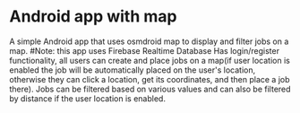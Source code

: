 # Android app with map
A simple Android app that uses osmdroid map to display and filter jobs on a map.
#Note: this app uses Firebase Realtime Database
Has login/register functionality, all users can create and place jobs on a map(if user location is enabled the job will be automatically placed on the user's location, otherwise they can click a location, get its coordinates, and then place a job there). Jobs can be filtered based on various values and can also be filtered by distance if the user location is enabled.
